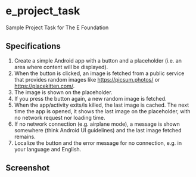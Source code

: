 # e_project_task
Sample Project Task for The E Foundation

## Specifications
1. Create a simple Android app with a button and a placeholder (i.e. an area where content will be displayed).
2. When the button is clicked, an image is fetched from a public service that provides random images like https://picsum.photos/ or https://placekitten.com/.
3. The image is shown on the placeholder.
4. If you press the button again, a new random image is fetched.
5. When the app/activity exits/is killed, the last image is cached. The next time the app is opened, it shows the last image on the placeholder, with no network request nor loading time.
6. If no network connection (e.g. airplane mode), a message is shown somewhere (think Android UI guidelines) and the last image fetched remains.
7. Localize the button and the error message for no connection, e.g. in your language and English.

## Screenshot
